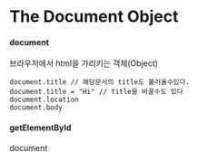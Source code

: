 # The Document Object

#### document 

브라우저에서 html을 가리키는 객체\(Object\)

```text
document.title // 해당문서의 title도 불러올수있다. 
document.title = "Hi" // title을 바꿀수도 있다
document.location
document.body 
```

#### getElementById

document 

